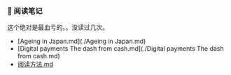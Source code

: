 ### :baby_bottle: 阅读笔记

这个绝对是最血亏的。。没读过几次。

- [Ageing in Japan.md](./Ageing in Japan.md)
- [Digital payments The dash from cash.md](./Digital payments The dash from cash.md)
- [阅读方法.md](./阅读方法.md)